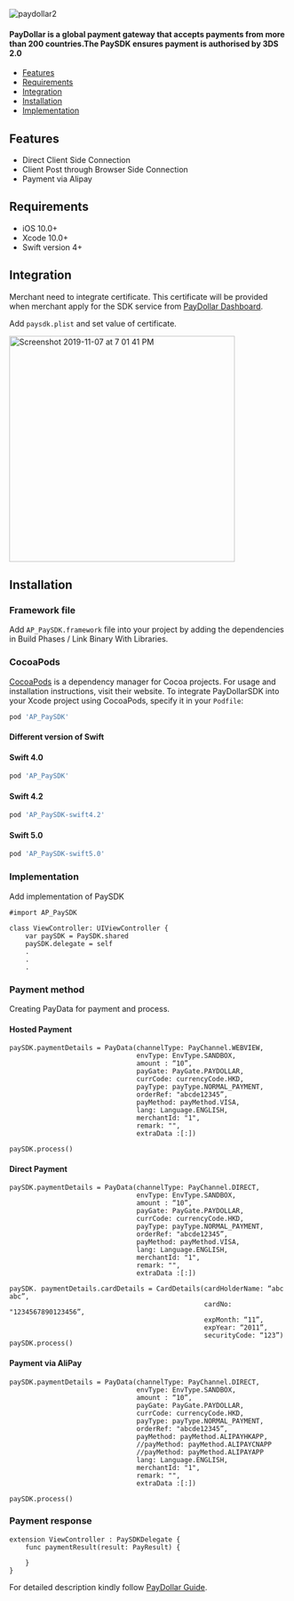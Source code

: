 ![paydollar2](https://user-images.githubusercontent.com/57220911/68009559-4000a480-fca8-11e9-8ed1-545a4b6e4cfd.png)

#### PayDollar is a global payment gateway that accepts payments from more than 200 countries.The PaySDK ensures payment is authorised by 3DS 2.0

- [Features](#features)
- [Requirements](#requirements)
- [Integration](#integration)
- [Installation](#installation)
- [Implementation](#implementation)



## Features
- Direct Client Side Connection
- Client Post through Browser Side Connection
- Payment via Alipay

## Requirements

- iOS 10.0+
- Xcode 10.0+
- Swift version 4+



## Integration

Merchant need to integrate certificate. This certificate will be provided when merchant apply for the SDK service from [PayDollar Dashboard](https://www.paydollar.com/b2c2/eng/merchant/index.jsp).

Add `paysdk.plist` and set value of certificate.

<img width="406" alt="Screenshot 2019-11-07 at 7 01 41 PM" src="https://user-images.githubusercontent.com/57219745/68393070-29b78480-0191-11ea-923a-19445f25fe52.png">

## Installation

### Framework file 

Add `AP_PaySDK.framework` file into your project by adding the dependencies in Build Phases / Link Binary With Libraries.

### CocoaPods

[CocoaPods](https://cocoapods.org) is a dependency manager for Cocoa projects. For usage and installation instructions, visit their website. To integrate PayDollarSDK into your Xcode project using CocoaPods, specify it in your `Podfile`:

```ruby
pod 'AP_PaySDK'
```
#### Different version of Swift

#### Swift 4.0
```ruby
pod 'AP_PaySDK'
```
#### Swift 4.2
```ruby
pod 'AP_PaySDK-swift4.2'
```
#### Swift 5.0
```ruby
pod 'AP_PaySDK-swift5.0'
```

### Implementation

Add implementation of PaySDK

```
#import AP_PaySDK

class ViewController: UIViewController {
    var paySDK = PaySDK.shared
    paySDK.delegate = self
    .
    .
    .
```

### Payment method 

Creating PayData for payment and process.


#### Hosted Payment
```
paySDK.paymentDetails = PayData(channelType: PayChannel.WEBVIEW,
                                envType: EnvType.SANDBOX,
                                amount : “10”,
                                payGate: PayGate.PAYDOLLAR,
                                currCode: currencyCode.HKD, 
                                payType: payType.NORMAL_PAYMENT, 
                                orderRef: "abcde12345”, 
                                payMethod: payMethod.VISA,
                                lang: Language.ENGLISH,
                                merchantId: "1",
                                remark: "",
                                extraData :[:])

paySDK.process()

```

#### Direct Payment
```
paySDK.paymentDetails = PayData(channelType: PayChannel.DIRECT,
                                envType: EnvType.SANDBOX,
                                amount : “10”,
                                payGate: PayGate.PAYDOLLAR,
                                currCode: currencyCode.HKD, 
                                payType: payType.NORMAL_PAYMENT, 
                                orderRef: "abcde12345”, 
                                payMethod: payMethod.VISA,
                                lang: Language.ENGLISH,
                                merchantId: "1",
                                remark: "",
                                extraData :[:])

paySDK. paymentDetails.cardDetails = CardDetails(cardHolderName: “abc abc”,
                                                 cardNo: "1234567890123456”,
                                                 expMonth: “11”,
                                                 expYear: “2011”,
                                                 securityCode: “123”)
paySDK.process()

```

#### Payment via AliPay
```
paySDK.paymentDetails = PayData(channelType: PayChannel.DIRECT,
                                envType: EnvType.SANDBOX,
                                amount : “10”,
                                payGate: PayGate.PAYDOLLAR,
                                currCode: currencyCode.HKD, 
                                payType: payType.NORMAL_PAYMENT, 
                                orderRef: "abcde12345”, 
                                payMethod: payMethod.ALIPAYHKAPP,
                                //payMethod: payMethod.ALIPAYCNAPP
                                //payMethod: payMethod.ALIPAYAPP                                
                                lang: Language.ENGLISH,
                                merchantId: "1",
                                remark: "",
                                extraData :[:])

paySDK.process()

```

### Payment response

```
extension ViewController : PaySDKDelegate {
    func paymentResult(result: PayResult) {

    }
}
```
For detailed description kindly follow [PayDollar Guide](http://paydollar.com/pdf/op/enpdintguide.pdf).
                
                
